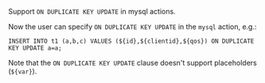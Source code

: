 Support `ON DUPLICATE KEY UPDATE` in mysql actions.

Now the user can specify `ON DUPLICATE KEY UPDATE` in the `mysql` action, e.g.:

```
INSERT INTO t1 (a,b,c) VALUES (${id},${clientid},${qos}) ON DUPLICATE KEY UPDATE a=a;
```

Note that the `ON DUPLICATE KEY UPDATE` clause doesn't support placeholders (`${var}`).
